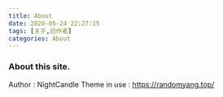 ```yaml
---
title: About
date: 2020-05-24 22:27:15
tags: [关于,创作者]
categories: About
---
```


### About this site. 

Author : NightCandle
Theme in use : https://randomyang.top/